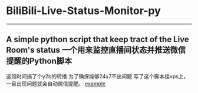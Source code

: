 # BiliBili-Live-Status-Monitor-py
---
A simple python script that keep tract of the Live Room's status
一个用来监控直播间状态并推送微信提醒的Python脚本
---

这段时间搞了个y2b的转播 为了确保能够24x7不出问题 写了这个脚本挂vps上，一旦出现问题就会自动微信提醒。
[example](https://github.com/Lv-Max/BiliBili-Live-Status-Monitor-py/blob/master/running_like_this.png?raw=true)
